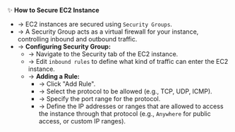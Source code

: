 ✨ **How to Secure EC2 Instance**
- → EC2 instances are secured using `Security Groups`.
- → A Security Group acts as a virtual firewall for your instance, controlling inbound and outbound traffic.
- → **Configuring Security Group:**
    - → Navigate to the Security tab of the EC2 instance.
    - → Edit `inbound rules` to define what kind of traffic can enter the EC2 instance.
    - → **Adding a Rule:**
        - → Click "Add Rule".
        - → Select the protocol to be allowed (e.g., TCP, UDP, ICMP).
        - → Specify the port range for the protocol.
        - → Define the IP addresses or ranges that are allowed to access the instance through that protocol (e.g., `Anywhere` for public access, or custom IP ranges).